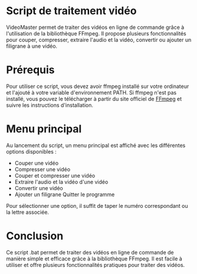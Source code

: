 
# Script de traitement vidéo


VideoMaster permet de traiter des vidéos en ligne de commande grâce à l'utilisation de la bibliothèque FFmpeg. Il propose plusieurs fonctionnalités pour couper, compresser, extraire l'audio et la vidéo, convertir ou ajouter un filigrane à une vidéo.

# Prérequis
Pour utiliser ce script, vous devez avoir ffmpeg installé sur votre ordinateur et l'ajouté à votre variable d'environnement PATH. Si ffmpeg n'est pas installé, vous pouvez le télécharger à partir du site officiel de [FFmpeg](https://ffmpeg.org/) et suivre les instructions d'installation.

# Menu principal 

Au lancement du script, un menu principal est affiché avec les différentes options disponibles :

* Couper une vidéo
* Compresser une vidéo
* Couper et compresser une vidéo 
* Extraire l'audio et la vidéo d'une vidéo 
* Convertir une vidéo 
* Ajouter un filigrane Quitter le programme 

Pour sélectionner une option, il suffit de taper le numéro correspondant ou la lettre associée.


# Conclusion
Ce script .bat permet de traiter des vidéos en ligne de commande de manière simple et efficace grâce à la bibliothèque FFmpeg. Il est facile à utiliser et offre plusieurs fonctionnalités pratiques pour traiter des vidéos.



